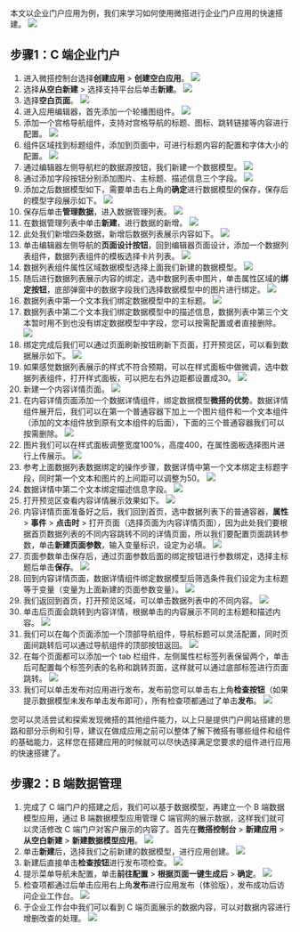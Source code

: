 本文以企业门户应用为例，我们来学习如何使用微搭进行企业门户应用的快速搭建。
![](https://qcloudimg.tencent-cloud.cn/raw/afb157530af31e3c532d231dbfaec0e9.png)
## 步骤1：C 端企业门户
1. 进入微搭控制台选择**创建应用** > **创建空白应用**。
![](https://qcloudimg.tencent-cloud.cn/raw/0d4ef542577a7eeaccbbe32e948c9a74.jpg)
2. 选择**从空白新建** > 选择支持平台后单击**新建**。
![](https://qcloudimg.tencent-cloud.cn/raw/8758180f32393464540a93dc7e3af610.png)
3. 选择**空白页面**。
![](https://qcloudimg.tencent-cloud.cn/raw/c347ad635138891bffc5c48c93622a69.png)
4. 进入应用编辑器，首先添加一个轮播图组件。
![](https://qcloudimg.tencent-cloud.cn/raw/2f51427a1d583d96be80a1641077af3a.jpg)
5. 添加一个宫格导航组件，支持对宫格导航的标题、图标、跳转链接等内容进行配置。
![](https://qcloudimg.tencent-cloud.cn/raw/7956b88ce9e6dd96ce8f41059067c001.jpg)
6. 组件区域找到标题组件，添加到页面中，可进行标题内容的配置和字体大小的配置。
![](https://qcloudimg.tencent-cloud.cn/raw/0e4fd6d38b311203d3854ed0ae9b03c1.jpg)
7. 通过编辑器左侧导航栏的数据源按钮，我们新建一个数据模型。
![](https://qcloudimg.tencent-cloud.cn/raw/de2bf700cfbc78f5df3ac78ba9089dba.png)
8. 通过添加字段按钮分别添加图片、主标题、描述信息三个字段。
![](https://qcloudimg.tencent-cloud.cn/raw/154898d8125891cebb469e2b7bbec3af.png)
9. 添加之后数据模型如下，需要单击右上角的**确定**进行数据模型的保存，保存后的模型字段展示如下。
![](https://qcloudimg.tencent-cloud.cn/raw/78f922ab0a273ae2710346adfde369db.png)
10. 保存后单击**管理数据**，进入数据管理列表。
![](https://qcloudimg.tencent-cloud.cn/raw/ba2cb0a2d334c812c7377e6b0b313488.png)
11. 在数据管理列表中单击**新建**，进行数据的新增。
![](https://qcloudimg.tencent-cloud.cn/raw/513850c001eaa7c81ebff33e77b22bae.png)
12. 此处我们新增四条数据，新增后数据列表展示内容如下。
![](https://qcloudimg.tencent-cloud.cn/raw/a4a8031d030b4426ad4403934c87ce7c.png)
13. 单击编辑器左侧导航的**页面设计按钮**，回到编辑器页面设计，添加一个数据列表组件，数据列表组件的模板选择卡片列表。
![](https://qcloudimg.tencent-cloud.cn/raw/31bee542462036fecb7846ac33e20edf.jpg)
14. 数据列表组件属性区域数据模型选择上面我们新建的数据模型。
![](https://qcloudimg.tencent-cloud.cn/raw/45177b4c4d17a816c54d1b576bb9ca12.jpg)
15. 随后进行数据列表展示内容的绑定，选中数据列表中图片，单击属性区域的**绑定按钮**，底部弹窗中的数据字段我们选择数据模型中的图片进行绑定。
![](https://qcloudimg.tencent-cloud.cn/raw/91f6684bb8687ad0ed8aa4a26eb291fb.jpg)
16. 数据列表中第一个文本我们绑定数据模型中的主标题。
![](https://qcloudimg.tencent-cloud.cn/raw/7e7deb834db7887f2273d74a97bddd04.jpg)
17. 数据列表中第二个文本我们绑定数据模型中的描述信息，数据列表中第三个文本暂时用不到也没有绑定数据模型中字段，您可以按需配置或者直接删除。
![](https://qcloudimg.tencent-cloud.cn/raw/1d21159763f68a2c45381142339d1dae.jpg)
18. 绑定完成后我们可以通过页面刷新按钮刷新下页面，打开预览区，可以看到数据展示如下。
![](https://qcloudimg.tencent-cloud.cn/raw/f59ea8b58717c568b00e261d2d7c0247.jpg)
19. 如果感觉数据列表展示的样式不符合预期，可以在样式面板中做微调，选中数据列表组件，打开样式面板，可以把左右外边距都设置成30。
![](https://qcloudimg.tencent-cloud.cn/raw/397720c32842dc854d01b61684bff152.jpg)
20. 新建一个内容详情页面。
![](https://qcloudimg.tencent-cloud.cn/raw/9564963cd76a36df473439613eaf3e8d.png)
21. 在内容详情页面添加一个数据详情组件，绑定数据模型**微搭的优势**。数据详情组件展开后，我们可以在第一个普通容器下加上一个图片组件和一个文本组件（添加的文本组件放到原有文本组件的后面），下面的三个普通容器我们可以按需删除。
![](https://qcloudimg.tencent-cloud.cn/raw/1f6595ac59f207ccc0655a1424ab6958.jpg)
22. 图片我们可以在样式面板调整宽度100%，高度400，在属性面板选择图片进行上传展示。
![](https://qcloudimg.tencent-cloud.cn/raw/4537bef465eabd24ac34870afeaf56af.jpg)
23. 参考上面数据列表数据绑定的操作步骤，数据详情中第一个文本绑定主标题字段，同时第一个文本和图片的上间距可以调整为50。
![](https://qcloudimg.tencent-cloud.cn/raw/ab9917df3c19cf49f8f7f14c659c963e.jpg)
24. 数据详情中第二个文本绑定描述信息字段。
![](https://qcloudimg.tencent-cloud.cn/raw/6711af081cb74af0a308ee5dea7a0e15.jpg)
25. 打开预览区查看内容详情展示效果如下。
![](https://qcloudimg.tencent-cloud.cn/raw/2062050f39ace7c7613ea7020c15f2e3.jpg)
26. 内容详情页面准备好之后，我们回到首页，选中数据列表下的普通容器，**属性** > **事件** > **点击时** > 打开页面（选择页面为内容详情页面），因为此处我们要根据首页数据列表的不同内容跳转不同的详情页面，所以我们要配置页面跳转参数，单击**新建页面参数**，输入变量标识，设定为必填。
![](https://qcloudimg.tencent-cloud.cn/raw/f81e20ada5b72c5b2def307728522486.jpg)
27. 页面参数单击保存后，通过页面参数后面的绑定按钮进行参数绑定，选择主标题后单击**保存**。
![](https://qcloudimg.tencent-cloud.cn/raw/4c8a9732db48d62c3c0668ec8f8f1026.jpg)
28. 回到内容详情页面，数据详情组件绑定数据模型后筛选条件我们设定为主标题等于变量（变量为上面新建的页面参数变量）。
![](https://qcloudimg.tencent-cloud.cn/raw/684fed3940678ef3706e4cb955b88f29.jpg)
29. 我们返回到首页，打开预览区域，可以单击数据列表中的不同内容。
![](https://qcloudimg.tencent-cloud.cn/raw/4b36cf6ec8e9132b295b5e7e7585ef36.jpg)
30. 单击后页面会跳转到内容详情，根据单击的内容展示不同的主标题和描述内容。
![](https://qcloudimg.tencent-cloud.cn/raw/b9f9119d40100573980faf5d629ae56f.jpg)
31. 我们可以在每个页面添加一个顶部导航组件，导航标题可以灵活配置，同时页面间跳转后可以通过导航组件的顶部按钮返回。
![](https://qcloudimg.tencent-cloud.cn/raw/a30503eea42c98a6c72a2a3779d8800c.jpg)
32. 在每个页面都可以添加一个 tab 栏组件，左侧属性栏标签列表保留两个，单击后可配置每个标签列表的名称和跳转页面，这样就可以通过底部标签进行页面跳转。
![](https://qcloudimg.tencent-cloud.cn/raw/10c368c60008c294df2332df1085ee44.jpg)
33. 我们可以单击发布对应用进行发布，发布前您可以单击右上角**检查按钮**（如果提示数据模型未发布单击发布即可），所有检查项都通过了单击**发布**。
![](https://qcloudimg.tencent-cloud.cn/raw/19224f3f11498b7a619e28efa0fa49eb.jpg)

您可以灵活尝试和探索发现微搭的其他组件能力，以上只是提供门户网站搭建的思路和部分示例和引导，建议在做成应用之前可以整体了解下微搭有哪些组件和组件的基础能力，这样您在搭建应用的时候就可以尽快选择满足您要求的组件进行应用的快速搭建了。

## 步骤2：B 端数据管理
1. 完成了 C 端门户的搭建之后，我们可以基于数据模型，再建立一个 B 端数据模型应用，通过 B 端数据模型应用管理 C 端官网的展示数据，这样我们就可以灵活修改 C 端门户对客户展示的内容了。首先在**微搭控制台** > **新建应用** > **从空白新建** > **新建数据模型应用**。
![](https://qcloudimg.tencent-cloud.cn/raw/442903e2d7898fc1fe7e3566b2bf1ded.jpg)
2. 单击**新建**后，选择我们之前新建的数据模型，进行应用创建。
![](https://qcloudimg.tencent-cloud.cn/raw/b3c1a2e2273feb87d23eae32b5a3c0fa.png)
3. 新建后直接单击**检查按钮**进行发布项检查。
![](https://qcloudimg.tencent-cloud.cn/raw/8e7abde1fbd7c126171b19041e0113e0.png)
4. 提示菜单导航未配置，单击**前往配置** > **根据页面一键生成后** > **确定**。
![](https://qcloudimg.tencent-cloud.cn/raw/c10d381aba94ee333700aa53b7497490.png)
5. 检查项都通过后单击应用右上角**发布**进行应用发布（体验版），发布成功后访问企业工作台。
![](https://qcloudimg.tencent-cloud.cn/raw/774fec8370cbdeddc6ee926303563982.png)
6. 于企业工作台中我们可以看到 C 端页面展示的数据内容，可以对数据内容进行增删改查的处理。
![](https://qcloudimg.tencent-cloud.cn/raw/198ada42e4ad3813e23ee3f6375efb88.png)
